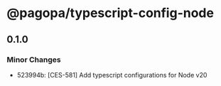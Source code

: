 # @pagopa/typescript-config-node

## 0.1.0

### Minor Changes

- 523994b: [CES-581] Add typescript configurations for Node v20
